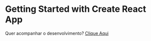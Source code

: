 # Getting Started with Create React App

Quer acompanhar o desenvolvimento? [Clique Aqui](https://desafio-x.vercel.app/)
